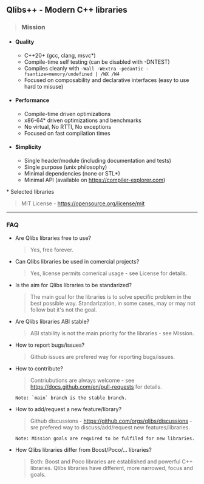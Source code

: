 ## Qlibs++ - Modern C++ libraries

> ### Mission

- #### Quality
  - C++20+ (gcc, clang, msvc*)
  - Compile-time self testing (can be disabled with -DNTEST)
  - Compiles cleanly with `-Wall -Wextra -pedantic -fsantize=memory/undefined | /WX /W4`
  - Focused on composability and declarative interfaces (easy to use hard to misuse)

- #### Performance
  - Compile-time driven optimizations
  - x86-64* driven optimizations and benchmarks
  - No virtual, No RTTI, No exceptions
  - Focused on fast compilation times

- #### Simplicity
  - Single header/module (including documentation and tests)
  - Single purpose (unix philosophy)
  - Minimal dependencies (none or STL*)
  - Minimal API (available on https://compiler-explorer.com)

\* Selected libraries

> MIT License - https://opensource.org/license/mit

---

### FAQ

- Are Qlibs libraries free to use?

    > Yes, free forever.

- Can Qlibs libraries be used in comercial projects?

    > Yes, license permits comerical usage - see License for details.

- Is the aim for Qlibs libraries to be standarized?

    > The main goal for the libraries is to solve specific problem in the best possible way.
      Standarization, in some cases, may or may not follow but it's not the goal.

- Are Qlibs libraries ABI stable?

    > ABI stability is not the main priority for the libraries - see Mission.

- How to report bugs/issues?

    > Github issues are prefered way for reporting bugs/issues.

- How to contribute?

    > Contriubutions are always welcome -
      see https://docs.github.com/en/pull-requests for details.

      Note: `main` branch is the stable branch.

- How to add/request a new feature/library?

    > Github discussions - https://github.com/orgs/qlibs/discussions -
      sre prefered way to discuss/add/request new features/libraries.

      Note: Mission goals are required to be fulfiled for new libraries.

- How Qlibs libraries differ from Boost/Poco/... libraries?

    > Both: Boost and Poco libraries are established and powerful C++ libraries.
      Qlibs libraries have different, more narrowed, focus and goals.
